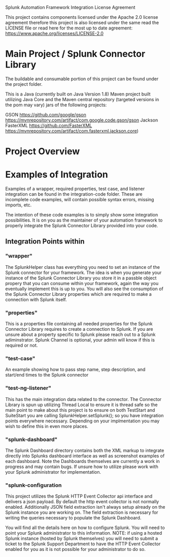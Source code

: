 Splunk Automation Framework Integration License Agreement

This project contains components licensed under the Apache 2.0 license agreement therefore this project is also licensed under the same read the LICENSE file or read here for the most up to date agreement: https://www.apache.org/licenses/LICENSE-2.0

<h1>Main Project / Splunk Connector Library</h1>
The buildable and consumable portion of this project can be found under the project folder.  

This is a Java (currently built on Java Version 1.8) Maven project built utilizing Java Core and the Maven central repository (targeted versions in the pom may vary) jars of the following projects: 

GSON 
https://github.com/google/gson
https://mvnrepository.com/artifact/com.google.code.gson/gson
Jackson FasterXML 
https://github.com/FasterXML
https://mvnrepository.com/artifact/com.fasterxml.jackson.core)

<h1>Project Overview</h1>

<h1>Examples of Integration</h1>

Examples of a wrapper, required properties, test case, and listener integration can be found in the integration-code folder. These are incomplete code examples, will contain possible syntax errors, missing imports, etc.

The intention of these code examples is to simply show some integration possibilities. It is on you as the maintainer of your automation framework to properly integrate the Splunk Connector Library provided into your code.

<h2>Integration Points within <integration-examples> </h2>

<h3>"wrapper"</h3>  
The SplunkHelper class has everything you need to set an instance of the Splunk connector for your framework. The idea is when you generate your instance of the Splunk Connector Library you store it in a passble object propery that you can consume within your framework, again the way you eventually implement this is up to you.  You will also see the consumption of the Splunk Connector Library properties which are required to make a connection with Splunk itself.

<h3>"properties"</h3> 
This is a properties file containing all needed properties for the Splunk Connector Library requires to create a connection to Splunk.  If you are unsure about a property specific to Splunk please reach out to a Splunk adiminstrator.  Splunk Channel is optional, your admin will know if this is required or not.

<h3>"test-case"</h3>  
An example showing how to pass step name, step description, and start/end times to the Splunk connector

<h3>"test-ng-listener"</h3> 
This has the main integration data related to the connector.  The Connector Library is spun up utilizing Thread Local to ensure it is thread safe so the main point to make about this project is to ensure on both TestStart and SuiteStart you are calling SplunkHelper.setSplunk(); so you have integration points everywhere necessary.  Depending on your implmentation you may wish to define this in even more places.

<h3>"splunk-dashboard"</h1>
The Splunk Dashboard directory contains both the XML markup to integrate directly into Splunks dashboard interface as well as screenshot examples of each dashboard.  Note the Dashboards themselves are currently a work in progress and may contain bugs.  If unsure how to utilize please work with your Splunk administrator for implementation.

<h3>"splunk-configuration</h1>
This project utilizes the Splunk HTTP Event Collector api interface and delivers a json payload.  By default the http event collector is not normally enabled.  Additionally JSON field extraction isn't always setup already on the Splunk instance you are working on.  The field extraction is necessary for writing the queries necessary to populate the Splunk Dashboard.  

You will find all the details here on how to configure Splunk.  You will need to point your Splunk administrator to this information.  NOTE: if using a hosted Splunk instance (hosted by Splunk themselves) you will need to submit a ticket to the Splunk Support Department to have the HTTP Event Collector enabled for you as it is not possible for your administrator to do so.